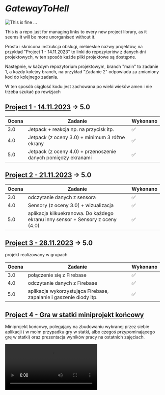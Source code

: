 # *GatewayToHell*

![This is fine ...](https://media.giphy.com/media/2UCt7zbmsLoCXybx6t/giphy.gif)

This is a repo just for managing links to every new project library, as it seems it will be more unorganised without it.

Prosta i skrócona instrukcja obsługi, niebieskie nazwy projektów, na przykład "Project 1 - 14.11.2023" to linki do repozytoriów z danych dni projektowych, w ten sposób każde pliki projektowe są dostępne.

Następnie, w każdym repozytorium projektowym, branch "main" to zadanie 1, a każdy kolejny branch, na przykład "Zadanie 2" odpowiada za zmianiony kod do kolejnego zadania.

W ten sposób ciągłość kodu jest zachowana po wieki wieków amen i nie trzeba szukać po rewizjach

## [Project 1 - 14.11.2023](https://github.com/Buczixo/Projekt1) -> 5.0
|Ocena|Zadanie|Wykonano|
|---|---|---|
|3.0|Jetpack + reakcja np. na przycisk itp.|✅|
|4.0|Jetpack (z oceny 3.0) + minimum 3 różne ekrany|✅|
|5.0|Jetpack (z oceny 4.0) + przenoszenie danych pomiędzy ekranami|✅|



## [Project 2 - 21.11.2023](https://github.com/Buczixo/Projekt2) -> 5.0
|Ocena|Zadanie|Wykonano|
|---|---|---|
|3.0|odczytanie danych z sensora|✅|
|4.0|Sensory (z oceny 3.0) + wizualizacja|✅|
|5.0|aplikacja kilkuekranowa. Do każdego ekranu inny sensor + Sensory z oceny (4.0)|✅|


## [Project 3 - 28.11.2023](https://github.com/Buczixo/Projekt4v2) -> 5.0
projekt realizowany w grupach

|Ocena|Zadanie|Wykonano|
|---|---|---|
|3.0|połączenie się z Firebase|✅|
|4.0|odczytanie danych z Firebase|✅|
|5.0|aplikacja wykorzystująca Firebase, zapalanie i gaszenie diody itp. |✅|

## [Project 4 - Gra w statki miniprojekt końcowy](https://github.com/Buczixo/ProjektWarships)

Miniprojekt końcowy, polegający na zbudowaniu wybranej przez siebie aplikacji ( w moim przypadku gry w statki, albo czegoś przypominającego grę w statki)
oraz prezentacja wyników pracy na ostatnich zajęciach.

![This is fine ...](https://i.makeagif.com/media/11-01-2014/J_ZapD.mp4)
